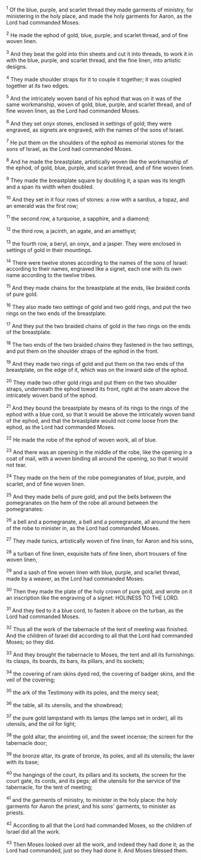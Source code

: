 <sup>1</sup> 
Of the blue, purple, and scarlet thread they made garments of ministry, for ministering in the holy place, and made the holy garments for Aaron, as the Lord had commanded Moses.

<sup>2</sup> 
He made the ephod of gold, blue, purple, and scarlet thread, and of fine woven linen. 

<sup>3</sup> 
And they beat the gold into thin sheets and cut it into threads, to work it in with the blue, purple, and scarlet thread, and the fine linen, into artistic designs. 

<sup>4</sup> 
They made shoulder straps for it to couple it together; it was coupled together at its two edges. 

<sup>5</sup> 
And the intricately woven band of his ephod that was on it was of the same workmanship, woven of gold, blue, purple, and scarlet thread, and of fine woven linen, as the Lord had commanded Moses. 

<sup>6</sup> 
And they set onyx stones, enclosed in settings of gold; they were engraved, as signets are engraved, with the names of the sons of Israel. 

<sup>7</sup> 
He put them on the shoulders of the ephod as memorial stones for the sons of Israel, as the Lord had commanded Moses.

<sup>8</sup> 
And he made the breastplate, artistically woven like the workmanship of the ephod, of gold, blue, purple, and scarlet thread, and of fine woven linen. 

<sup>9</sup> 
They made the breastplate square by doubling it; a span was its length and a span its width when doubled. 

<sup>10</sup> 
And they set in it four rows of stones: a row with a sardius, a topaz, and an emerald was the first row; 

<sup>11</sup> 
the second row, a turquoise, a sapphire, and a diamond; 

<sup>12</sup> 
the third row, a jacinth, an agate, and an amethyst; 

<sup>13</sup> 
the fourth row, a beryl, an onyx, and a jasper. They were enclosed in settings of gold in their mountings. 

<sup>14</sup> 
There were twelve stones according to the names of the sons of Israel: according to their names, engraved like a signet, each one with its own name according to the twelve tribes. 

<sup>15</sup> 
And they made chains for the breastplate at the ends, like braided cords of pure gold. 

<sup>16</sup> 
They also made two settings of gold and two gold rings, and put the two rings on the two ends of the breastplate. 

<sup>17</sup> 
And they put the two braided chains of gold in the two rings on the ends of the breastplate. 

<sup>18</sup> 
The two ends of the two braided chains they fastened in the two settings, and put them on the shoulder straps of the ephod in the front. 

<sup>19</sup> 
And they made two rings of gold and put them on the two ends of the breastplate, on the edge of it, which was on the inward side of the ephod. 

<sup>20</sup> 
They made two other gold rings and put them on the two shoulder straps, underneath the ephod toward its front, right at the seam above the intricately woven band of the ephod. 

<sup>21</sup> 
And they bound the breastplate by means of its rings to the rings of the ephod with a blue cord, so that it would be above the intricately woven band of the ephod, and that the breastplate would not come loose from the ephod, as the Lord had commanded Moses.

<sup>22</sup> 
He made the robe of the ephod of woven work, all of blue. 

<sup>23</sup> 
And there was an opening in the middle of the robe, like the opening in a coat of mail, with a woven binding all around the opening, so that it would not tear. 

<sup>24</sup> 
They made on the hem of the robe pomegranates of blue, purple, and scarlet, and of fine woven linen. 

<sup>25</sup> 
And they made bells of pure gold, and put the bells between the pomegranates on the hem of the robe all around between the pomegranates: 

<sup>26</sup> 
a bell and a pomegranate, a bell and a pomegranate, all around the hem of the robe to minister in, as the Lord had commanded Moses. 

<sup>27</sup> 
They made tunics, artistically woven of fine linen, for Aaron and his sons, 

<sup>28</sup> 
a turban of fine linen, exquisite hats of fine linen, short trousers of fine woven linen, 

<sup>29</sup> 
and a sash of fine woven linen with blue, purple, and scarlet thread, made by a weaver, as the Lord had commanded Moses. 

<sup>30</sup> 
Then they made the plate of the holy crown of pure gold, and wrote on it an inscription like the engraving of a signet: HOLINESS TO THE LORD. 

<sup>31</sup> 
And they tied to it a blue cord, to fasten it above on the turban, as the Lord had commanded Moses.

<sup>32</sup> 
Thus all the work of the tabernacle of the tent of meeting was finished. And the children of Israel did according to all that the Lord had commanded Moses; so they did. 

<sup>33</sup> 
And they brought the tabernacle to Moses, the tent and all its furnishings: its clasps, its boards, its bars, its pillars, and its sockets; 

<sup>34</sup> 
the covering of ram skins dyed red, the covering of badger skins, and the veil of the covering; 

<sup>35</sup> 
the ark of the Testimony with its poles, and the mercy seat; 

<sup>36</sup> 
the table, all its utensils, and the showbread; 

<sup>37</sup> 
the pure gold lampstand with its lamps (the lamps set in order), all its utensils, and the oil for light; 

<sup>38</sup> 
the gold altar, the anointing oil, and the sweet incense; the screen for the tabernacle door; 

<sup>39</sup> 
the bronze altar, its grate of bronze, its poles, and all its utensils; the laver with its base; 

<sup>40</sup> 
the hangings of the court, its pillars and its sockets, the screen for the court gate, its cords, and its pegs; all the utensils for the service of the tabernacle, for the tent of meeting; 

<sup>41</sup> 
and the garments of ministry, to minister in the holy place: the holy garments for Aaron the priest, and his sons' garments, to minister as priests. 

<sup>42</sup> 
According to all that the Lord had commanded Moses, so the children of Israel did all the work. 

<sup>43</sup> 
Then Moses looked over all the work, and indeed they had done it; as the Lord had commanded, just so they had done it. And Moses blessed them.